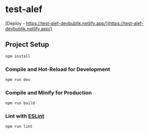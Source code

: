 # test-alef

[Deploy - https://test-alef-devbublik.netlify.app/](https://test-alef-devbublik.netlify.app/)

## Project Setup

```sh
npm install
```

### Compile and Hot-Reload for Development

```sh
npm run dev
```

### Compile and Minify for Production

```sh
npm run build
```

### Lint with [ESLint](https://eslint.org/)

```sh
npm run lint
```
